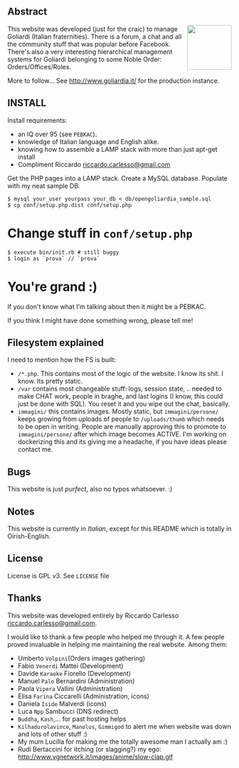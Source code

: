 Abstract
--------
 <img src='https://github.com/palladius/goliardia/raw/master/immagini/logoFooterIside.jpg' height='100' align='right' />

This website was developed (just for the craic) to manage Goliardi (Italian fraternities).
There is a forum, a chat and all the community stuff that was popular before Facebook.
There's also a very interesting hierarchical management systems for Goliardi belonging
to some Noble Order: Orders/Offices/Roles.

More to follow... See http://www.goliardia.it/ for the production instance.

INSTALL
-------

Install requirements: 
- an IQ over 95 (see `PEBKAC`).
- knowledge of Italian language and English alike.
- knowing how to assemble a LAMP stack with more than just apt-get install
- Compliment Riccardo <riccardo.carlesso@gmail.com>

Get the PHP pages into a LAMP stack. 
Create a MySQL database. Populate with my neat sample DB.

	$ mysql your_user yourpass your_db < db/opengoliardia_sample.sql
	$ cp conf/setup.php.dist conf/setup.php
  # Change stuff in `conf/setup.php`
	$ execute bin/init.rb # still buggy
	$ login as `prova` // `prova`
  # You're grand :)

If you don't know what I'm talking about then it might be a PEBKAC. 

If you think I might have done something wrong, please tell me!

Filesystem explained
--------------------

I need to mention how the FS is built:

* `/*.php`. This contains most of the logic of the website. I know its shit. I know.
  Its pretty static.
* `/var` contains most changeable stuff: logs, session state, .. needed to make CHAT work,
  people in braghe, and last logins (I know, this could just be done with SQL).
  You reset it and you wipe out the chat, basically.
* `immagini/` this contains images. Mostly static, but `immagini/persone/` keeps growing from
  uploads of people to `/uploads/thumb` which needs to be open in writing. People are manually
  approving this to promote to `immagini/persone/` after which image becomes ACTIVE. I'm working
  on dockerizing this and its giving me a headache, if you have ideas please contact me.

Bugs
----

This website is just *purfect*, also no typos whatsoever. :)

Notes
-----

This website is currently in *Italian*, except for this README which is totally in Oirish-English.

License
-------

License is GPL v3. See `LICENSE` file

Thanks
------

This website was developed entirely by Riccardo Carlesso <riccardo.carlesso@gmail.com>.

I would like to thank a few people who helped me through it. A few people proved invaluable 
in helping me maintaining the real website. Among them:

- Umberto `Volpini`(Orders images gathering)
- Fabio `Venerdi` Mattei (Development)
- Davide `Karaoke` Fiorello (Development)
- Manuel `Palo` Bernardini (Administration)
- Paola `Vipera` Vallini (Administration)
- Elisa `Farina` Ciccarelli (Administration, icons)
- Daniela `Iside` Malverdi (icons)
- Luca `Npp` Sambucci (DNS redirect)
- `Buddha`, `Kash`,... for past hosting helps
- `Kilhadurolavince`, `Manolus`, `Gimmigod` to alert me when website was down and lots of other stuff :)
- My mum Lucilla for making me the totally awesome man I actually am :)
- Rudi Bertaccini for itching (or slagging?) my ego: http://www.vgnetwork.it/images/anime/slow-clap.gif

